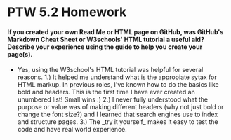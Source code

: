 <!DOCTYPE html>
<html>
<head>
</head>

<body>

  <h1 style="background-color:powderblue;">
  
<h1>PTW 5.2 Homework</h1>

<h4>If you created your own Read Me or HTML page on GitHub, was GitHub's Markdown Cheat Sheet or W3schools' HTML tutorial a useful aid? Describe your experience using the guide to help you create your page(s).
</h4>

<ul> 
  <li> Yes, using the W3school's HTML tutorial was helpful for several reasons. 1.) It helped me understand what is the appropiate sytax for HTML markup. In previous roles, I've known how to do the basics like bold and headers. This is the first time I have ever created an unumbered list! Small wins :) 2.) I never fully understood what the purpose or value was of making different headers (why not just bold or change the font size?) and I learned that search engines use to index and structure pages. 3.) The _try it yourself_ makes it easy to test the code and have real world experience.  </li>
  
 </ul> 
  
  
</body>
  
  
  
  
  
  
  
</html>
